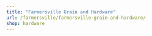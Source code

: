 ```yaml
---
title: "Farmersville Grain and Hardware"
url: /farmersville/farmersville-grain-and-hardware/
shop: hardware
---
```

